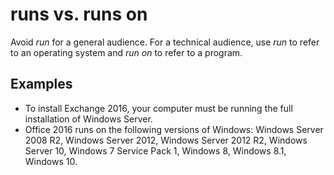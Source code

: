 # runs vs. runs on

Avoid *run* for a general audience. For a technical audience, use *run* to refer to an operating system and *run on* to refer to a program.

## Examples

- To install Exchange 2016, your computer must be running the full installation of Windows Server.  
- Office 2016 runs on the following versions of Windows: Windows Server 2008 R2, Windows Server 2012, Windows Server 2012 R2, Windows Server 10, Windows 7 Service Pack 1, Windows 8, Windows 8.1, Windows 10.
